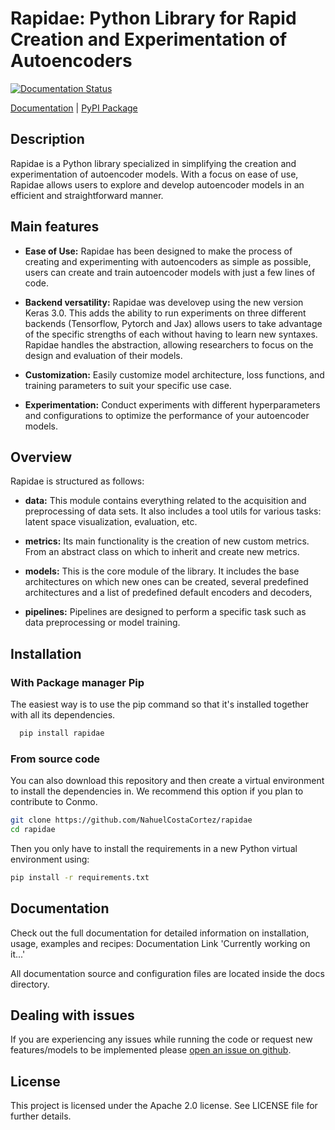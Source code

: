 # Rapidae: Python Library for Rapid Creation and Experimentation of Autoencoders

[![Documentation Status](https://readthedocs.org/projects/rapidae/badge/?version=latest)](https://rapidae.readthedocs.io/en/latest/?badge=latest)

[Documentation](https://rapidae.readthedocs.io/en/latest/) | [PyPI Package](https://pypi.org/project/rapidae/)

## Description 

Rapidae is a Python library specialized in simplifying the creation and experimentation of autoencoder models. With a focus on ease of use, Rapidae allows users to explore and develop autoencoder models in an efficient and straightforward manner.

## Main features

- **Ease of Use:** Rapidae has been designed to make the process of creating and experimenting with autoencoders as simple as possible, users can create and train autoencoder models with just a few lines of code.

- **Backend versatility:** Rapidae was develovep using the new version Keras 3.0. This adds the ability to run experiments on three different backends (Tensorflow, Pytorch and Jax) allows users to take advantage of the specific strengths of each without having to learn new syntaxes. Rapidae handles the abstraction, allowing researchers to focus on the design and evaluation of their models.

- **Customization:** Easily customize model architecture, loss functions, and training parameters to suit your specific use case.

- **Experimentation:** Conduct experiments with different hyperparameters and configurations to optimize the performance of your autoencoder models.

## Overview

Rapidae is structured as follows:

- **data:** This module contains everything related to the acquisition and preprocessing of data sets. It also includes a tool utils for various tasks: latent space visualization, evaluation, etc.

- **metrics:** Its main functionality is the creation of new custom metrics. From an abstract class on which to inherit and create new metrics.

- **models:** This is the core module of the library. It includes the base architectures on which new ones can be created, several predefined architectures and a list of predefined default encoders and decoders,

- **pipelines:** Pipelines are designed to perform a specific task such as data preprocessing or model training. 

## Installation

### With Package manager Pip
The easiest way is to use the pip command so that it's installed together with all its dependencies.

```bash
  pip install rapidae
```

### From source code
You can also download this repository and then create a virtual environment to install the dependencies in.
We recommend this option if you plan to contribute to Conmo.

```bash
git clone https://github.com/NahuelCostaCortez/rapidae
cd rapidae
```

Then you only have to install the requirements in a new Python virtual environment using:

```bash
pip install -r requirements.txt
```

## Documentation

Check out the full documentation for detailed information on installation, usage, examples and recipes: Documentation Link
'Currently working on it...'

All documentation source and configuration files are located inside the docs directory.


## Dealing with issues

If you are experiencing any issues while running the code or request new features/models to be implemented please [open an issue on github](https://github.com/NahuelCostaCortez/rapidae/issues).


## License

This project is licensed under the Apache 2.0 license. See LICENSE file for further details.